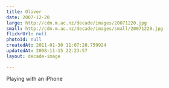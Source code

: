 ```yaml
---
title: Oliver
date: 2007-12-20
large: http://cdn.m.ac.nz/decade/images/20071220.jpg
small: http://cdn.m.ac.nz/decade/images/small/20071220.jpg
flickrUrl: null
photoId: null
createdAt: 2011-01-30 11:07:20.759924
updatedAt: 2008-11-15 22:23:57
layout: decade-image

---
```

Playing with an iPhone
